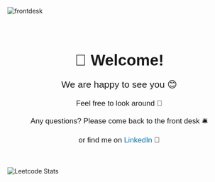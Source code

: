 

![frontdesk](https://github.com/SongYeongEng/SongYeongEng/assets/89020414/b4605881-14dd-4e39-bcfd-6a1467e8ba13)

<div style="font-family: Arial, sans-serif; text-align: center; padding: 20px;">
  <h1 style="font-size: 2.5em;">👋 Welcome!</h1>
  <p style="font-size: 1.5em;">We are happy to see you 😊</p>
  <p style="font-size: 1.2em;">Feel free to look around 🧐</p>
  <p style="font-size: 1.2em;">Any questions? Please come back to the front desk 🛎️</p>
  <p style="font-size: 1.2em;">or find me on <a href="https://www.linkedin.com/in/engsongyeong/" target="_blank" style="color: #0e76a8; text-decoration: none;">LinkedIn</a> 🔗</p>
</div>

![Leetcode Stats](https://leetcard.jacoblin.cool/HomuraSh)
